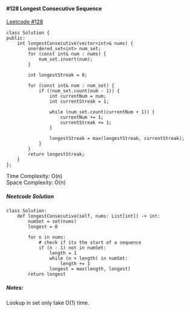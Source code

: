 #### #128 Longest Consecutive Sequence
[Leetcode #128](https://leetcode.com/problems/longest-consecutive-sequence/)  
``` 
class Solution {
public:
    int longestConsecutive(vector<int>& nums) {
        unordered_set<int> num_set;
        for (const int& num : nums) {
            num_set.insert(num);
        }

        int longestStreak = 0;

        for (const int& num : num_set) {
            if (!num_set.count(num - 1)) {
                int currentNum = num;
                int currentStreak = 1;

                while (num_set.count(currentNum + 1)) {
                    currentNum += 1;
                    currentStreak += 1;
                }

                longestStreak = max(longestStreak, currentStreak);
            }
        }
        return longestStreak;           
    }
};
```
Time Complexity: O(n)  
Space Complexity: O(n)  

##### Neetcode Solution
```
class Solution:
    def longestConsecutive(self, nums: List[int]) -> int:
        numSet = set(nums)
        longest = 0

        for n in nums:
            # check if its the start of a sequence
            if (n - 1) not in numSet:
                length = 1
                while (n + length) in numSet:
                    length += 1
                longest = max(length, longest)
        return longest
```
##### Notes:
Lookup in set only take O(1) time.
